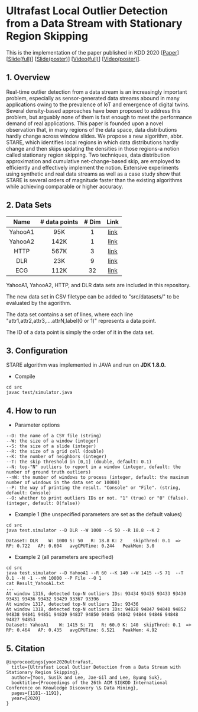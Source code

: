 # Ultrafast Local Outlier Detection from a Data Stream with Stationary Region Skipping

This is the implementation of the paper published in KDD 2020 [[Paper](https://dl.acm.org/doi/pdf/10.1145/3394486.3403171)] [[Slide(full)](https://drive.google.com/file/d/11y7Gs703SKJBkPZ4nKKgua__dHXXMbkV/view?usp=sharing)] [[Slide(poster)](https://drive.google.com/file/d/1RayaXNrTpZigXu0PGPPEqT0fuy8pkK4_/view?usp=sharing)] [[Video(full)](https://youtu.be/UyfunKM9RUE)] [[Video(poster)](https://youtu.be/Yl5Ah05X5eA)].

## 1. Overview
Real-time outlier detection from a data stream is an increasingly important problem, especially as sensor-generated data streams abound in many applications owing to the prevalence of IoT and emergence of digital twins. Several density-based approaches have been proposed to address this problem, but arguably none of them is fast enough to meet the performance demand of real applications. This paper is founded upon a novel observation that, in many regions of the data space, data distributions hardly change across window slides. We propose a new algorithm, abbr. STARE, which identifies local regions in which data distributions hardly change and then skips updating the densities in those regions-a notion called stationary region skipping. Two techniques, data distribution approximation and cumulative net-change-based skip, are employed to efficiently and effectively implement the notion. Extensive experiments using synthetic and real data streams as well as a case study show that STARE is several orders of magnitude faster than the existing algorithms while achieving comparable or higher accuracy.

## 2. Data Sets
| Name    | # data points  | # Dim    | Link           |
| :-----: | :------------: | :------: |:--------------:|
| YahooA1 | 95K            | 1        | [link](https://webscope.sandbox.yahoo.com/catalog.php?datatype=s&did=70) |
| YahooA2 | 142K           | 1        | [link](https://webscope.sandbox.yahoo.com/catalog.php?datatype=s&did=70) |
| HTTP    | 567K           | 3        | [link](http://kdd.ics.uci.edu/databases/kddcup99/kddcup99.html) |
| DLR     | 23K            | 9        | [link](https://www.dlr.de/kn/en/desktopdefault.aspx/tabid-8500/14564_read-36508/) |
| ECG     | 112K           | 32       | [link](https://github.com/yuhang-lin/ECGAD_extended_result/) |

YahooA1, YahooA2, HTTP, and DLR data sets are included in this repository.

The new data set in CSV filetype can be added to "src/datasets/" to be evaluated by the agorithm.

The data set contains a set of lines, where each line "attr1,attr2,attr3,....attrN,label(0 or 1)" represents a data point.

The ID of a data point is simply the order of it in the data set.

## 3. Configuration
STARE algorithm was implemented in JAVA and run on **JDK 1.8.0.**
- Compile
```
cd src
javac test/simulator.java
```

## 4. How to run
- Parameter options
```
--D: the name of a CSV file (string)
--W: the size of a window (integer)
--S: the size of a slide (integer)
--R: the size of a grid cell (double)
--K: the number of neighbors (integer) 
--T: the skip threshold in [0,1] (double, default: 0.1)
--N: top-"N" outliers to report in a window (integer, default: the number of ground truth outliers)
--nW: the number of windows to process (integer, default: the maximum number of windows in the data set or 10000)
--P: the way of printing the result. "Console" or "File". (string, default: Console)
--O: whether to print outliers IDs or not. "1" (true) or "0" (false). (integer, default: 0(false))
```

- Example 1 (the unspecified parameters are set as the default values)
```
cd src
java test.simulator --D DLR --W 1000 --S 50 --R 18.8 --K 2

Dataset: DLR	W: 1000	S: 50	R: 18.8	K: 2	skipThred: 0.1	=>	RP: 0.722	AP: 0.604	avgCPUTime: 0.244	PeakMem: 3.0
```

- Example 2 (all parameters are specified)
```
cd src
java test.simulator --D YahooA1 --R 60 --K 140 --W 1415 --S 71  --T 0.1 --N -1 --nW 10000 --P File --O 1
cat Result_YahooA1.txt
...
At window 1316, detected top-N outliers IDs: 93434 93435 93433 93430 93431 93436 93432 93429 93367 93396 
At window 1317, detected top-N outliers IDs: 93436 
At window 1318, detected top-N outliers IDs: 94828 94847 94840 94852 94838 94841 94851 94839 94837 94850 94845 94842 94844 94846 94848 94827 94853 
Dataset: YahooA1	W: 1415	S: 71	R: 60.0	K: 140	skipThred: 0.1	=>	RP: 0.464	AP: 0.435	avgCPUTime: 6.521	PeakMem: 4.92
```

## 5. Citation
```
@inproceedings{yoon2020ultrafast,
  title={Ultrafast Local Outlier Detection from a Data Stream with Stationary Region Skipping},
  author={Yoon, Susik and Lee, Jae-Gil and Lee, Byung Suk},
  booktitle={Proceedings of the 26th ACM SIGKDD International Conference on Knowledge Discovery \& Data Mining},
  pages={1181--1191},
  year={2020}
}
```
